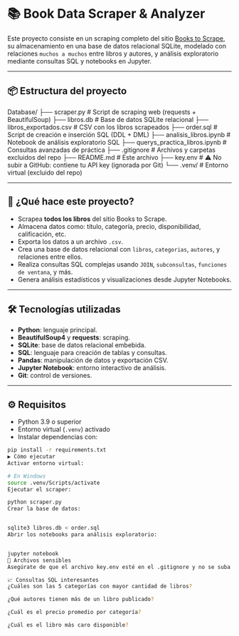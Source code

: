 # 📚 Book Data Scraper & Analyzer

Este proyecto consiste en un scraping completo del sitio [Books to Scrape](https://books.toscrape.com/), su almacenamiento en una base de datos relacional SQLite, modelado con relaciones `muchos a muchos` entre libros y autores, y análisis exploratorio mediante consultas SQL y notebooks en Jupyter.

---

## 📦 Estructura del proyecto

Database/
├── scraper.py # Script de scraping web (requests + BeautifulSoup)
├── libros.db # Base de datos SQLite relacional
├── libros_exportados.csv # CSV con los libros scrapeados
├── order.sql # Script de creación e inserción SQL (DDL + DML)
├── analisis_libros.ipynb # Notebook de análisis exploratorio SQL
├── querys_practica_libros.ipynb # Consultas avanzadas de práctica
├── .gitignore # Archivos y carpetas excluidos del repo
├── README.md # Este archivo
├── key.env # ⚠️ No subir a GitHub: contiene tu API key (ignorada por Git)
└── .venv/ # Entorno virtual (excluido del repo)



---

## 🚀 ¿Qué hace este proyecto?

- Scrapea **todos los libros** del sitio Books to Scrape.
- Almacena datos como: título, categoría, precio, disponibilidad, calificación, etc.
- Exporta los datos a un archivo `.csv`.
- Crea una base de datos relacional con `libros`, `categorias`, `autores`, y relaciones entre ellos.
- Realiza consultas SQL complejas usando `JOIN`, `subconsultas`, `funciones de ventana`, y más.
- Genera análisis estadísticos y visualizaciones desde Jupyter Notebooks.

---

## 🛠️ Tecnologías utilizadas

- **Python**: lenguaje principal.
- **BeautifulSoup4** y **requests**: scraping.
- **SQLite**: base de datos relacional embebida.
- **SQL**: lenguaje para creación de tablas y consultas.
- **Pandas**: manipulación de datos y exportación CSV.
- **Jupyter Notebook**: entorno interactivo de análisis.
- **Git**: control de versiones.

---

## ⚙️ Requisitos

- Python 3.9 o superior
- Entorno virtual (`.venv`) activado
- Instalar dependencias con:

```bash
pip install -r requirements.txt
▶️ Cómo ejecutar
Activar entorno virtual:

# En Windows
source .venv/Scripts/activate
Ejecutar el scraper:

python scraper.py
Crear la base de datos:


sqlite3 libros.db < order.sql
Abrir los notebooks para análisis exploratorio:


jupyter notebook
📂 Archivos sensibles
Asegúrate de que el archivo key.env esté en el .gitignore y no se suba nunca al repositorio remoto, ya que contiene claves privadas.

📈 Consultas SQL interesantes
¿Cuáles son las 5 categorías con mayor cantidad de libros?

¿Qué autores tienen más de un libro publicado?

¿Cuál es el precio promedio por categoría?

¿Cuál es el libro más caro disponible?
